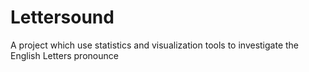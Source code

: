 # Lettersound
A project which use statistics and visualization tools to investigate the English Letters pronounce
